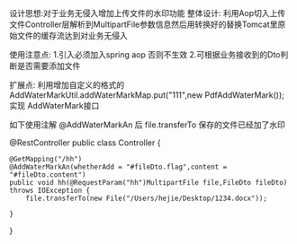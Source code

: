 设计思想:对于业务无侵入增加上传文件的水印功能
整体设计:
        利用Aop切入上传文件Controller层解析到MultipartFile参数信息然后用转换好的替换Tomcat里原始文件的缓存流达到对业务无侵入
        

使用注意点:
        1.引入必须加入spring aop 否则不生效
        2.可根据业务接收到的Dto判断是否需要添加文件

扩展点:
        利用增加自定义的格式的 AddWaterMarkUtil.addWaterMarkMap.put("111",new PdfAddWaterMark());
        实现 AddWaterMark接口


如下使用注解 @AddWaterMarkAn 后 file.transferTo 保存的文件已经加了水印 

@RestController
public class Controller {



    @GetMapping("/hh")
    @AddWaterMarkAn(whetherAdd = "#fileDto.flag",content = "#fileDto.content")
    public void hh(@RequestParam("hh")MultipartFile file,FileDto fileDto) throws IOException {
        file.transferTo(new File("/Users/hejie/Desktop/1234.docx"));

    }

}
